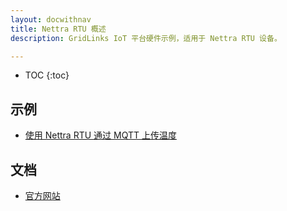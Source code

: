 ```yaml
---
layout: docwithnav
title: Nettra RTU 概述
description: GridLinks IoT 平台硬件示例，适用于 Nettra RTU 设备。

---
```


* TOC
{:toc}

## 示例

 - [使用 Nettra RTU 通过 MQTT 上传温度](/docs/samples/nettrartu+/rtu_temp_sensor/)

## 文档

 - [官方网站](https://nettra.tech)